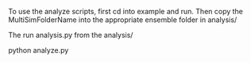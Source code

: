 To use the analyze scripts, first cd into example and run.  Then copy the MultiSimFolderName into the appropriate ensemble folder in analysis/

The run analysis.py from the analysis/

python analyze.py
